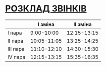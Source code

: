 # [РОЗКЛАД ЗВІНКІВ](#time)
	
|			| І зміна 		| ІІ зміна 		|
| --------- | ------------- | ------------- |
| І пара	|	9:00-10:00	| 12:15-13:15	|
| ІІ пара	|	10:05-11:05	| 13:25-14:25	|
| ІІІ пара	|	11:10-12:10	| 14:30-15:30	|
| ІV пара	|	12:15-13:15	| 15:35-16:35	|
